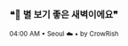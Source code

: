 <div align="center">

<br>

<h3>❝🌌 별 보기 좋은 새벽이에요❞</h3>

<sub>04:00 AM • Seoul ☁️ • by CrowRish</sub>

<br>

</div>